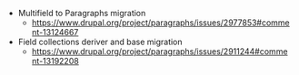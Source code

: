 * Multifield to Paragraphs migration
  * https://www.drupal.org/project/paragraphs/issues/2977853#comment-13124667
* Field collections deriver and base migration
  * https://www.drupal.org/project/paragraphs/issues/2911244#comment-13192208

